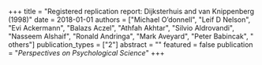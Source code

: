 +++
title = "Registered replication report: Dijksterhuis and van Knippenberg (1998)"
date = 2018-01-01
authors = ["Michael O’donnell", "Leif D Nelson", "Evi Ackermann", "Balazs Aczel", "Athfah Akhtar", "Silvio Aldrovandi", "Nasseem Alshaif", "Ronald Andringa", "Mark Aveyard", "Peter Babincak", " others"]
publication_types = ["2"]
abstract = ""
featured = false
publication = "*Perspectives on Psychological Science*"
+++

